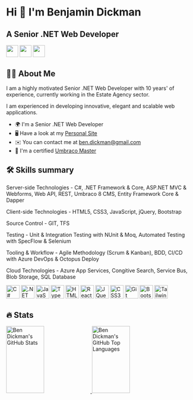 Hi 👋 I'm Benjamin Dickman
====================

A Senior .NET Web Developer
-------------------------

<p align="left"> <a href="https://www.github.com/bendickman" target="_blank" rel="noreferrer"><img src="https://raw.githubusercontent.com/danielcranney/readme-generator/main/public/icons/socials/github.svg" width="32" height="32" /></a> <a href="https://www.linkedin.com/in/benjamindickman" target="_blank" rel="noreferrer"><img src="https://raw.githubusercontent.com/danielcranney/readme-generator/main/public/icons/socials/linkedin.svg" width="32" height="32" /></a> <a href="https://www.stackoverflow.com/users/5296627/ben-d" target="_blank" rel="noreferrer"><img src="https://raw.githubusercontent.com/danielcranney/readme-generator/main/public/icons/socials/stackoverflow.svg" width="32" height="32" /></a></p>

## 👨‍💻 About Me

I am a highly motivated Senior .NET Web Developer with 10 years' of experience, currently working in the Estate Agency sector.

I am experienced in developing innovative, elegant and scalable web applications.

* 🌍  I'm a Senior .NET Web Developer
* 🖥️  Have a look at my [Personal Site](http://benjamindickman.com)
* ✉️  You can contact me at [ben.dickman@gmail.com](mailto:ben.dickman@gmail.com)
* 🧠  I'm a certified [Umbraco Master](https://umbraco.com/training/certified-developers/developer/?id=a170f93c-8cb3-4a2b-8f04-fa67e66a70b1)

## 🛠 Skills summary

Server-side Technologies - C#, .NET Framework & Core, ASP.NET MVC & Webforms, Web API, REST, Umbraco 8 CMS, Entity Framework Core & Dapper

Client-side Technologies - HTML5, CSS3, JavaScript, jQuery, Bootstrap

Source Control - GIT, TFS

Testing - Unit & Integration Testing with NUnit & Moq, Automated Testing with SpecFlow & Selenium

Tooling & Workflow - Agile Methodology (Scrum & Kanban), BDD, CI/CD with Azure DevOps & Octopus Deploy

Cloud Technologies - Azure App Services, Congitive Search, Service Bus, Blob Storage, SQL Database

<p align="left">
<a href="https://docs.microsoft.com/en-us/dotnet/csharp/" target="_blank" rel="noreferrer"><img src="https://raw.githubusercontent.com/danielcranney/readme-generator/main/public/icons/skills/csharp-colored.svg" width="36" height="36" alt="C#" /></a>
<a href="https://dotnet.microsoft.com/en-us/" target="_blank" rel="noreferrer"><img src="https://raw.githubusercontent.com/danielcranney/readme-generator/main/public/icons/skills/dot-net-colored.svg" width="36" height="36" alt=".NET" /></a>
<a href="https://developer.mozilla.org/en-US/docs/Web/JavaScript" target="_blank" rel="noreferrer"><img src="https://raw.githubusercontent.com/danielcranney/readme-generator/main/public/icons/skills/javascript-colored.svg" width="36" height="36" alt="JavaScript" /></a>
<a href="https://www.typescriptlang.org/" target="_blank" rel="noreferrer"><img src="https://raw.githubusercontent.com/danielcranney/readme-generator/main/public/icons/skills/typescript-colored.svg" width="36" height="36" alt="TypeScript" /></a>
<a href="https://developer.mozilla.org/en-US/docs/Glossary/HTML5" target="_blank" rel="noreferrer"><img src="https://raw.githubusercontent.com/danielcranney/readme-generator/main/public/icons/skills/html5-colored.svg" width="36" height="36" alt="HTML5" /></a>
<a href="https://reactjs.org/" target="_blank" rel="noreferrer"><img src="https://raw.githubusercontent.com/danielcranney/readme-generator/main/public/icons/skills/react-colored.svg" width="36" height="36" alt="React" /></a>
<a href="https://jquery.com/" target="_blank" rel="noreferrer"><img src="https://raw.githubusercontent.com/danielcranney/readme-generator/main/public/icons/skills/jquery-colored.svg" width="36" height="36" alt="JQuery" /></a>
<a href="https://www.w3.org/TR/CSS/#css" target="_blank" rel="noreferrer"><img src="https://raw.githubusercontent.com/danielcranney/readme-generator/main/public/icons/skills/css3-colored.svg" width="36" height="36" alt="CSS3" /></a>
<a href="https://git-scm.com/" target="_blank" rel="noreferrer"><img src="https://raw.githubusercontent.com/danielcranney/readme-generator/main/public/icons/skills/git-colored.svg" width="36" height="36" alt="Git" /></a>
<a href="https://getbootstrap.com/" target="_blank" rel="noreferrer"><img src="https://raw.githubusercontent.com/danielcranney/readme-generator/main/public/icons/skills/bootstrap-colored.svg" width="36" height="36" alt="Bootstrap" /></a>
<a href="https://tailwindcss.com/" target="_blank" rel="noreferrer"><img src="https://raw.githubusercontent.com/danielcranney/readme-generator/main/public/icons/skills/tailwindcss-colored.svg" width="36" height="36" alt="TailwindCSS" /></a>

</p>

## 🔥 Stats
<div width="100%">
<a href="https://github.com/bendickman">
  <img height="180em" width="45%" src="https://github-readme-stats-sigma-five.vercel.app/api?username=bendickman&show_icons=true&theme=noctis_minimus&count_private=true" alt="Ben Dickman's GitHub Stats" />
  <img height="180em" width="45%" src="https://github-readme-stats-sigma-five.vercel.app/api/top-langs/?username=bendickman&theme=noctis_minimus&layout=compact" 
    alt="Ben Dickman's GitHub Top Languages" />
</a>
  </div>
